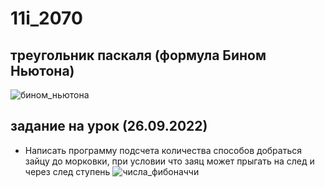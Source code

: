 # 11i_2070

## треугольник паскаля (формула Бином Ньютона)
![бином_ньютона](https://user-images.githubusercontent.com/90249513/192216607-9ebed699-bfca-4fb1-94ac-37a5a268d807.png)

## задание на урок (26.09.2022)
+ Написать программу подсчета количества способов добраться зайцу до морковки, при условии что заяц может прыгать на след и через след ступень
![числа_фибоначчи](https://user-images.githubusercontent.com/90249513/192216626-051620a2-a604-420f-a3c9-fdf309338d8c.png)

